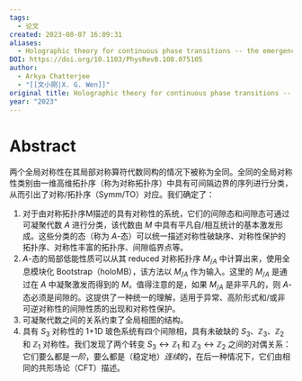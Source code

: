 ```yaml
---
tags:
  - 论文
created: 2023-08-07 16:09:31
aliases:
  - Holographic theory for continuous phase transitions -- the emergence and symmetry protection of gaplessness
DOI: https://doi.org/10.1103/PhysRevB.108.075105
author:
  - Arkya Chatterjee
  - "[[文小刚|X. G. Wen]]"
original title: Holographic theory for continuous phase transitions -- the emergence and symmetry protection of gaplessness
year: "2023"
---
```

# Abstract

两个全局对称性在其局部对称算符代数同构的情况下被称为全同。全同的全局对称性类别由一维高维拓扑序（称为对称拓扑序）中具有可间隔边界的序列进行分类，从而引出了对称/拓扑序（Symm/TO）对应。我们确定了：
1. 对于由对称拓扑序M描述的具有对称性的系统，它们的间隙态和间隙态可通过可凝聚代数 $A$ 进行分类，该代数由 $M$ 中具有平凡自/相互统计的基本激发形成。这些分类的态（称为 $A$-态）可以统一描述对称性破缺序、对称性保护的拓扑序、对称性丰富的拓扑序、间隙临界点等。
2. $A$-态的局部低能性质可以从其 reduced 对称拓扑序 $M_{/A}$ 中计算出来，使用全息模块化 Bootstrap（holoMB），该方法以 $M_{/A}$ 作为输入。这里的 $M_{/A}$ 是通过在 $A$ 中凝聚激发而得到的 $M$。值得注意的是，如果 $M_{/A}$ 是非平凡的，则 $A$-态必须是间隙的。这提供了一种统一的理解，适用于异常、高阶形式和/或非可逆对称性的间隙性质的出现和对称性保护。
3. 可凝聚代数之间的关系约束了全局相图的结构。
4. 具有 $S_3$ 对称性的 1+1D 玻色系统有四个间隙相，具有未破缺的 $S_3$、$\mathbb{Z}_3$、$\mathbb{Z}_2$ 和 $\mathbb{Z}_1$ 对称性。我们发现了两个转变 $S_3 \leftrightarrow \mathbb{Z}_1$ 和 $\mathbb{Z}_3 \leftrightarrow \mathbb{Z}_2$ 之间的对偶关系：它们要么都是*一阶*，要么都是（稳定地）*连续*的，在后一种情况下，它们由相同的共形场论（CFT）描述。


